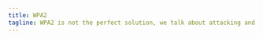 ```yaml
---
title: WPA2
tagline: WPA2 is not the perfect solution, we talk about attacking and bruteforcing WPA2.
---
```


